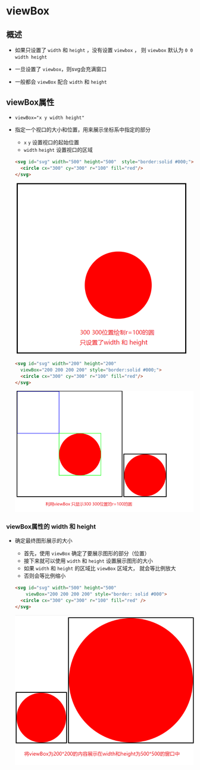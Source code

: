 # viewBox

## 概述

+ 如果只设置了 `width` 和 `height` ，没有设置 `viewbox` ， 则 `viewbox` 默认为 `0 0 width height`

+ 一旦设置了 `viewbox`，则svg会充满窗口
+ 一般都会 `viewBox` 配合 `width` 和 `height`

## viewBox属性

+ `viewBox="x y width height"`

+ 指定一个视口的大小和位置，用来展示坐标系中指定的部分

  + `x` `y` 设置视口的起始位置
  + `width` `height` 设置视口的区域

  ```html
  <svg id="svg" width="500" height="500"  style="border:solid #000;">
    <circle cx="300" cy="300" r="100" fill="red"/>
  </svg>
  ```

  ![alt text](images/viewBox属性.png)

  ```html
  <svg id="svg" width="200" height="200"
    viewBox="200 200 200 200" style="border:solid #000;">
    <circle cx="300" cy="300" r="100" fill="red"/>
  </svg>
  ```

  ![alt text](images/viewBox属性2.png)

### viewBox属性的 width 和 height

+ 确定最终图形展示的大小

  + 首先，使用 `viewBox` 确定了要展示图形的部分（位置）
  + 接下来就可以使用 `width` 和 `height` 设置展示图形的大小
  + 如果 `width` 和 `height` 的区域比 `viewBox` 区域大， 就会等比例放大
  + 否则会等比例缩小

  ```html
  <svg id="svg" width="500" height="500"
      viewBox="200 200 200 200" style="border: solid #000">
    <circle cx="300" cy="300" r="100" fill="red" />
  </svg>
  ```

  ![alt text](images/viewBox属性的width和height.png)
